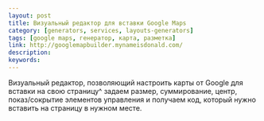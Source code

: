 ```yaml
---
layout: post
title: Визуальный редактор для вставки Google Maps
category: [generators, services, layouts-generators]
tags: [google maps, генератор, карта, разметка]
link: http://googlemapbuilder.mynameisdonald.com/
description:
keywords:
---
```


<p>Визуальный редактор, позволяющий настроить карты от Google для вставки на свою страницу^ задаем размер, суммирование, центр, показ/сокрытие элементов управления и получаем код, который нужно вставить на страницу в нужном месте.</p>
